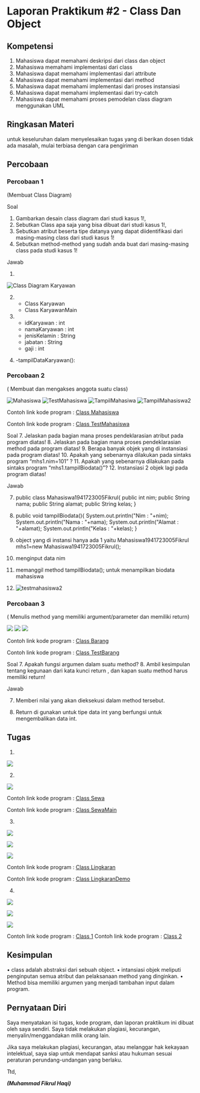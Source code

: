 # Laporan Praktikum #2 - Class Dan Object

## Kompetensi

1) Mahasiswa dapat memahami deskripsi dari class dan object
2) Mahasiswa memahami implementasi dari class
3) Mahasiswa dapat memahami implementasi dari attribute
4) Mahasiswa dapat memahami implementasi dari method
5) Mahasiswa dapat memahami implementasi dari proses instansiasi
6) Mahasiswa dapat memahami implementasi dari try-catch
7) Mahasiswa dapat memahami proses pemodelan class diagram menggunakan UML



## Ringkasan Materi

untuk keseluruhan dalam menyelesaikan tugas yang di berikan dosen tidak ada masalah, mulai terbiasa dengan cara pengiriman 


## Percobaan

### Percobaan 1

(Membuat Class Diagram)

Soal
1. Gambarkan desain class diagram dari studi kasus 1!, 
2. Sebutkan Class apa saja yang bisa dibuat dari studi kasus 1!, 
3. Sebutkan atribut beserta tipe datanya yang dapat diidentifikasi dari masing-masing class dari studi kasus 1! 
4. Sebutkan method-method yang sudah anda buat dari masing-masing class pada studi kasus 1!

Jawab

1. 

![Class Diagram Karyawan](img/classdiagramkaryawan.jpg)

2. - Class Karyawan
   - Class KaryawanMain

3. - idKaryawan : int
   - namaKaryawan : int
   - jenisKelamin : String
   - jabatan : String
   - gaji : int

4. -tampilDataKaryawan():

### Percobaan 2

( Membuat dan mengakses anggota suatu class)

![Mahasiswa](img/Mahasiswa.jpg)
![TestMahasiswa](img/testmahasiswa1.jpg)
![TampilMahasiwa](img/tampilmahasiswa1.jpg)
![TampilMahasiswa2](img/tampilmahasiswa2.jpg)

Contoh link kode program : [Class Mahasiswa](../../src/2_Class_dan_Object/Mahasiswa1941723005Fikrul.java)

Contoh link kode program : [Class TestMahasiswa](../../src/2_Class_dan_Object/TestMahasiswa.java)

Soal
7. Jelaskan pada bagian mana proses pendeklarasian atribut pada program diatas!
8. Jelaskan pada bagian mana proses pendeklarasian method pada program diatas!
9. Berapa banyak objek yang di instansiasi pada program diatas!
10. Apakah yang sebenarnya dilakukan pada sintaks program “mhs1.nim=101” ?
11. Apakah yang sebenarnya dilakukan pada sintaks program “mhs1.tampilBiodata()”? 
12. Instansiasi 2 objek lagi pada program diatas!

Jawab

7. public class Mahasiswa1941723005Fikrul{
    public int nim;
    public String nama;
    public String alamat;
    public String kelas;
}

8. public void  tampilBiodata(){
    System.out.println("Nim    : "+nim);
    System.out.println("Nama    : "+nama);
    System.out.println("Alamat    : "+alamat);
    System.out.println("Kelas    : "+kelas);
}

9. object yang di instansi hanya ada 1 yaitu 
    Mahasiswa1941723005Fikrul mhs1=new Mahasiswa1941723005Fikrul();

10. menginput data nim

11. memanggil method tampilBiodata(); untuk menampilkan biodata mahasiswa

12. ![testmahasiswa2](img/testmahasiswa2.jpg)

### Percobaan 3

( Menulis method yang memiliki argument/parameter dan memiliki return)

![](../../docs/2_Class_dan_Object/Barang.jpg)
![](../../docs/2_Class_dan_Object/testbarang.jpg)
![](../../docs/2_Class_dan_Object/tampilbarang.jpg)

Contoh link kode program : [Class Barang](../../src/2_Class_dan_Object/Barang1941723005Fikrul.java)

Contoh link kode program : [Class TestBarang](../../src/2_Class_dan_Object/TestBarang.java)

Soal
7. Apakah fungsi argumen dalam suatu method?
8. Ambil kesimpulan tentang kegunaan dari kata kunci return , dan kapan suatu method harus memiliki return!

Jawab

7. Memberi nilai yang akan dieksekusi dalam method tersebut.

8. Return di gunakan untuk tipe data int yang berfungsi untuk mengembalikan data int.


## Tugas
 

1. 
![](img/classdiagramvideogame.jpg)

2. 
![](img/SewaMain.jpg)

Contoh link kode program : [Class Sewa](../../src/2_Class_dan_Object/Sewa1941723005Fikrul.java)

Contoh link kode program : [Class SewaMain](../../src/2_Class_dan_Object/SewaMain.java)

3. 
![](img/Lingkaran.jpg)

![](img/LingkaranMain.jpg)

![](img/tampillingkaran.jpg)

Contoh link kode program : [Class Lingkaran](../../src/2_Class_dan_Object/Lingkaran1941723005Fikrul.java)

Contoh link kode program : [Class LingkaranDemo](../../src/2_Class_dan_Object/LingkaranDemo.java)

4. 
![](img/BarangDua.jpg)

![](img/BarangDuaMain.jpg)

![](img/BarangDuaTampil.jpg)

Contoh link kode program : [Class 1](../../src/2_Class_dan_Object/BarangDua1941723005Fikrul.java)
Contoh link kode program : [Class 2](../../src/2_Class_dan_Object/BarangDuaMain.java)

## Kesimpulan

• class adalah abstraksi dari sebuah object.
• intansiasi objek meliputi penginputan semua atribut dan pelaksanaan method yang dinginkan.
• Method bisa memiliki argumen yang menjadi tambahan input dalam program.

## Pernyataan Diri

Saya menyatakan isi tugas, kode program, dan laporan praktikum ini dibuat oleh saya sendiri. Saya tidak melakukan plagiasi, kecurangan, menyalin/menggandakan milik orang lain.

Jika saya melakukan plagiasi, kecurangan, atau melanggar hak kekayaan intelektual, saya siap untuk mendapat sanksi atau hukuman sesuai peraturan perundang-undangan yang berlaku.

Ttd,

***(Muhammad Fikrul Haqi)***